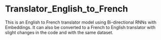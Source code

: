 # Translator_English_to_French

This is an English to French translator model using Bi-directional RNNs with Embeddings. It can also be converted to a French to English translator with slight changes in the code and with the same dataset. 
